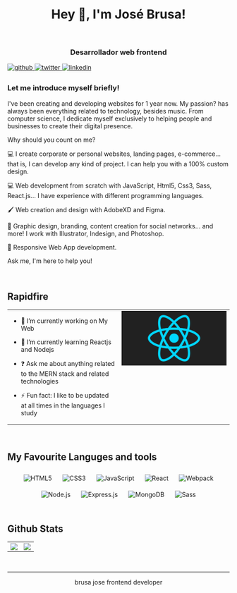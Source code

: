 <div align="center">
  <h1>Hey 👋, I'm José Brusa!</h1>
</div>

<br/>
<div align="center">
  <h3>Desarrollador web frontend</h3>
</div> 

<a href="https://github.com/josebrusa" target="_blank">
<img src=https://img.shields.io/badge/github-%2324292e.svg?&style=for-the-badge&logo=github&logoColor=white alt=github style="margin-bottom: 5px;" />
</a>
<a href="https://twitter.com/@Brusa_jose" target="_blank">
<img src=https://img.shields.io/badge/twitter-%2300acee.svg?&style=for-the-badge&logo=twitter&logoColor=white alt=twitter style="margin-bottom: 5px;" />
</a>
<a href="https://linkedin.com/in/josebrusa" target="_blank">
<img src=https://img.shields.io/badge/linkedin-%231E77B5.svg?&style=for-the-badge&logo=linkedin&logoColor=white alt=linkedin style="margin-bottom: 5px;" />
</a>  


### Let me introduce myself briefly!

I've been creating and developing websites for 1 year now. My passion? has always been everything related to technology, besides music. From computer science, I dedicate myself exclusively to helping people and businesses to create their digital presence.

Why should you count on me?

💻 I create corporate or personal websites, landing pages, e-commerce... that is, I can develop any kind of project. I can help you with a 100% custom design.

💻 Web development from scratch with JavaScript, Html5, Css3, Sass, React.js... I have experience with different programming languages.

🖌️ Web creation and design with AdobeXD and Figma.

🎨 Graphic design, branding, content creation for social networks... and more! I work with Illustrator, Indesign, and Photoshop.

📱 Responsive Web App development.

Ask me, I'm here to help you!  
  

<br/>  


## Rapidfire  
<table><tr><td valign="top" width="50%">

- 🔭 I’m currently working on My Web
  
- 🌱 I’m currently learning Reactjs and Nodejs
  
- ❓ Ask me about anything related to the MERN stack and related technologies
  
- ⚡ Fun fact: I like to be updated at all times in the languages I study
  



</td><td valign="top" width="50%">

<div align="center">
  <img src="./react-2.gif"></img>
</div>  


</td></tr></table>  

<br/>  


## My Favourite Languges and tools  
<div align="center">  
<img style="margin: 10px" src="https://profilinator.rishav.dev/skills-assets/html5-original-wordmark.svg" alt="HTML5" height="100" />  
<img style="margin: 10px" src="https://profilinator.rishav.dev/skills-assets/css3-original-wordmark.svg" alt="CSS3" height="100" />  
<img style="margin: 10px" src="https://profilinator.rishav.dev/skills-assets/javascript-original.svg" alt="JavaScript" height="100" />  
<img style="margin: 10px" src="https://profilinator.rishav.dev/skills-assets/react-original-wordmark.svg" alt="React" height="100" />  
<img style="margin: 10px" src="https://profilinator.rishav.dev/skills-assets/webpack-original.svg" alt="Webpack" height="100" />  
<img style="margin: 10px" src="https://profilinator.rishav.dev/skills-assets/nodejs-original-wordmark.svg" alt="Node.js" height="100" />  
<img style="margin: 10px" src="https://profilinator.rishav.dev/skills-assets/express-original-wordmark.svg" alt="Express.js" height="100" />  
<img style="margin: 10px" src="https://profilinator.rishav.dev/skills-assets/mongodb-original-wordmark.svg" alt="MongoDB" height="100" />  
<img style="margin: 10px" src="https://profilinator.rishav.dev/skills-assets/sass-original.svg" alt="Sass" height="100" />  
</div>  

<br/>  


## Github Stats  
<table><tr><td valign="top" width="50%">

<img src="https://github-readme-stats.vercel.app/api?username=josebrusa&show_icons=true&count_private=true&hide_border=true" align="left" style="width: 100%" />

</td><td valign="top" width="50%">

<div align="right"><img src="https://github-readme-stats.vercel.app/api/top-langs/?username=josebrusa&hide_border=true&layout=compact" align="right" style="width: 100%" /></div>

</td></tr></table>   


<br />

----
<div align="center">brusa jose frontend developer</div>
